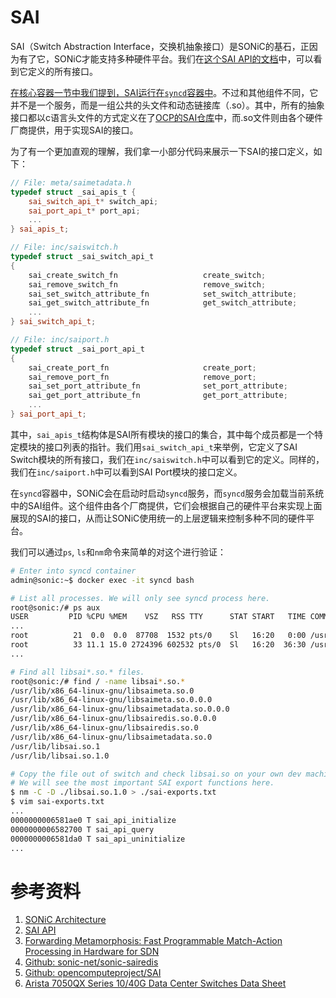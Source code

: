 # SAI

SAI（Switch Abstraction Interface，交换机抽象接口）是SONiC的基石，正因为有了它，SONiC才能支持多种硬件平台。我们在[这个SAI API的文档][SAIAPI]中，可以看到它定义的所有接口。

[在核心容器一节中我们提到，SAI运行在`syncd`容器中](./2-3-key-containers.html)。不过和其他组件不同，它并不是一个服务，而是一组公共的头文件和动态链接库（.so）。其中，所有的抽象接口都以c语言头文件的方式定义在了[OCP的SAI仓库][OCPSAI]中，而.so文件则由各个硬件厂商提供，用于实现SAI的接口。

为了有一个更加直观的理解，我们拿一小部分代码来展示一下SAI的接口定义，如下：

```cpp
// File: meta/saimetadata.h
typedef struct _sai_apis_t {
    sai_switch_api_t* switch_api;
    sai_port_api_t* port_api;
    ...
} sai_apis_t;

// File: inc/saiswitch.h
typedef struct _sai_switch_api_t
{
    sai_create_switch_fn                   create_switch;
    sai_remove_switch_fn                   remove_switch;
    sai_set_switch_attribute_fn            set_switch_attribute;
    sai_get_switch_attribute_fn            get_switch_attribute;
    ...
} sai_switch_api_t;

// File: inc/saiport.h
typedef struct _sai_port_api_t
{
    sai_create_port_fn                     create_port;
    sai_remove_port_fn                     remove_port;
    sai_set_port_attribute_fn              set_port_attribute;
    sai_get_port_attribute_fn              get_port_attribute;
    ...
} sai_port_api_t;
```

其中，`sai_apis_t`结构体是SAI所有模块的接口的集合，其中每个成员都是一个特定模块的接口列表的指针。我们用`sai_switch_api_t`来举例，它定义了SAI Switch模块的所有接口，我们在`inc/saiswitch.h`中可以看到它的定义。同样的，我们在`inc/saiport.h`中可以看到SAI Port模块的接口定义。

在`syncd`容器中，SONiC会在启动时启动`syncd`服务，而`syncd`服务会加载当前系统中的SAI组件。这个组件由各个厂商提供，它们会根据自己的硬件平台来实现上面展现的SAI的接口，从而让SONiC使用统一的上层逻辑来控制多种不同的硬件平台。

我们可以通过`ps`, `ls`和`nm`命令来简单的对这个进行验证：

```bash
# Enter into syncd container
admin@sonic:~$ docker exec -it syncd bash

# List all processes. We will only see syncd process here.
root@sonic:/# ps aux
USER         PID %CPU %MEM    VSZ   RSS TTY      STAT START   TIME COMMAND
...
root          21  0.0  0.0  87708  1532 pts/0    Sl   16:20   0:00 /usr/bin/dsserve /usr/bin/syncd --diag -u -s -p /etc/sai.d/sai.profile -b /tmp/break_before_make_objects
root          33 11.1 15.0 2724396 602532 pts/0  Sl   16:20  36:30 /usr/bin/syncd --diag -u -s -p /etc/sai.d/sai.profile -b /tmp/break_before_make_objects
...

# Find all libsai*.so.* files.
root@sonic:/# find / -name libsai*.so.*
/usr/lib/x86_64-linux-gnu/libsaimeta.so.0
/usr/lib/x86_64-linux-gnu/libsaimeta.so.0.0.0
/usr/lib/x86_64-linux-gnu/libsaimetadata.so.0.0.0
/usr/lib/x86_64-linux-gnu/libsairedis.so.0.0.0
/usr/lib/x86_64-linux-gnu/libsairedis.so.0
/usr/lib/x86_64-linux-gnu/libsaimetadata.so.0
/usr/lib/libsai.so.1
/usr/lib/libsai.so.1.0

# Copy the file out of switch and check libsai.so on your own dev machine.
# We will see the most important SAI export functions here.
$ nm -C -D ./libsai.so.1.0 > ./sai-exports.txt
$ vim sai-exports.txt
...
0000000006581ae0 T sai_api_initialize
0000000006582700 T sai_api_query
0000000006581da0 T sai_api_uninitialize
...
```

# 参考资料

1. [SONiC Architecture][SONiCArch]
2. [SAI API][SAIAPI]
3. [Forwarding Metamorphosis: Fast Programmable Match-Action Processing in Hardware for SDN][PISA]
4. [Github: sonic-net/sonic-sairedis][SONiCSAIRedis]
5. [Github: opencomputeproject/SAI][OCPSAI]
6. [Arista 7050QX Series 10/40G Data Center Switches Data Sheet][Arista7050QX]

[SONiCArch]: https://github.com/sonic-net/SONiC/wiki/Architecture
[PISA]: http://yuba.stanford.edu/~grg/docs/sdn-chip-sigcomm-2013.pdf
[SAIAPI]: https://github.com/opencomputeproject/SAI/wiki/SAI-APIs
[SONiCRepo]: https://github.com/sonic-net/SONiC/blob/master/sourcecode.md
[SONiCSAIRedis]: https://github.com/sonic-net/sonic-sairedis/
[OCPSAI]: https://github.com/opencomputeproject/SAI
[Arista7050QX]: https://www.arista.com/assets/data/pdf/Datasheets/7050QX-32_32S_Datasheet_S.pdf